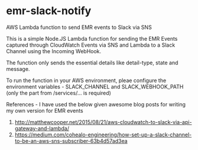 # emr-slack-notify
AWS Lambda function to send EMR events to Slack via SNS

This is a simple Node.JS Lambda function for sending the EMR Events captured through CloudWatch Events via SNS and Lambda to a Slack Channel using the Incoming WebHook.

The function only sends the essential details like detail-type, state and message.

To run the function in your AWS environment, pleae configure the environment variables - SLACK_CHANNEL and SLACK_WEBHOOK_PATH (only the part from /services/... is required)

References - I have used the below given awesome blog posts for writing my own version for EMR events

1. http://matthewcooper.net/2015/08/21/aws-cloudwatch-to-slack-via-api-gateway-and-lambda/
2. https://medium.com/cohealo-engineering/how-set-up-a-slack-channel-to-be-an-aws-sns-subscriber-63b4d57ad3ea
